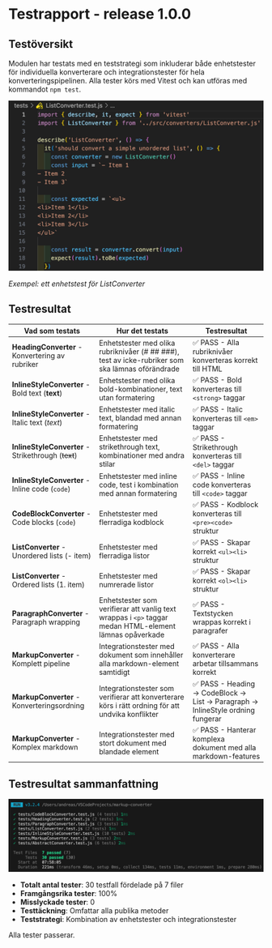 # Testrapport - release 1.0.0

## Testöversikt

Modulen har testats med en teststrategi som inkluderar både enhetstester för individuella konverterare och integrationstester för hela konverteringspipelinen. Alla tester körs med Vitest och kan utföras med kommandot `npm test`.

<img src="testrapport-image2.png" alt="Exempeltest" width="600">

*Exempel: ett enhetstest för ListConverter*

## Testresultat

| Vad som testats | Hur det testats | Testresultat |
|----------------|-----------------|--------------|
| **HeadingConverter** - Konvertering av rubriker | Enhetstester med olika rubriknivåer (# ## ###), test av icke-rubriker som ska lämnas oförändrade | ✅ PASS - Alla rubriknivåer konverteras korrekt till HTML |
| **InlineStyleConverter** - Bold text (**text**) | Enhetstester med olika bold-kombinationer, text utan formatering | ✅ PASS - Bold konverteras till `<strong>` taggar |
| **InlineStyleConverter** - Italic text (*text*) | Enhetstester med italic text, blandad med annan formatering | ✅ PASS - Italic konverteras till `<em>` taggar |
| **InlineStyleConverter** - Strikethrough (~~text~~) | Enhetstester med strikethrough text, kombinationer med andra stilar | ✅ PASS - Strikethrough konverteras till `<del>` taggar |
| **InlineStyleConverter** - Inline code (`code`) | Enhetstester med inline code, test i kombination med annan formatering | ✅ PASS - Inline code konverteras till `<code>` taggar |
| **CodeBlockConverter** - Code blocks (``` code ```) | Enhetstester med flerradiga kodblock | ✅ PASS - Kodblock konverteras till `<pre><code>` struktur |
| **ListConverter** - Unordered lists (- item) | Enhetstester med flerradiga listor | ✅ PASS - Skapar korrekt `<ul><li>` struktur |
| **ListConverter** - Ordered lists (1. item) | Enhetstester med numrerade listor | ✅ PASS - Skapar korrekt `<ol><li>` struktur |
| **ParagraphConverter** - Paragraph wrapping | Enhetstester som verifierar att vanlig text wrappas i `<p>` taggar medan HTML-element lämnas opåverkade | ✅ PASS - Textstycken wrappas korrekt i paragrafer |
| **MarkupConverter** - Komplett pipeline | Integrationstester med dokument som innehåller alla markdown-element samtidigt | ✅ PASS - Alla konverterare arbetar tillsammans korrekt |
| **MarkupConverter** - Konverteringsordning | Integrationstester som verifierar att konverterare körs i rätt ordning för att undvika konflikter | ✅ PASS - Heading → CodeBlock → List → Paragraph → InlineStyle ordning fungerar |
| **MarkupConverter** - Komplex markdown | Integrationstester med stort dokument med blandade element | ✅ PASS - Hanterar komplexa dokument med alla markdown-features |

## Testresultat sammanfattning

<img src="testrapport-image.png" alt="Testresultat" width="800">

- **Totalt antal tester**: 30 testfall fördelade på 7 filer
- **Framgångsrika tester**: 100%
- **Misslyckade tester**: 0
- **Testtäckning**: Omfattar alla publika metoder
- **Teststrategi**: Kombination av enhetstester och integrationstester

Alla tester passerar.
